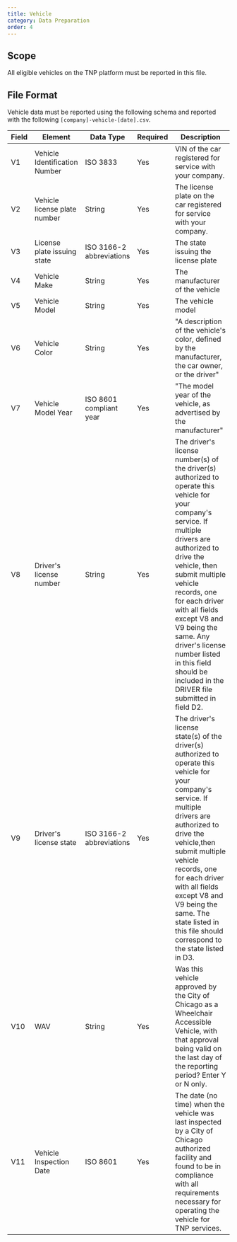 ```yaml
---
title: Vehicle
category: Data Preparation
order: 4
---
```


## Scope

All eligible vehicles on the TNP platform must be reported in this file.

## File Format

Vehicle data must be reported using the following schema and reported with the following `[company]-vehicle-[date].csv`.

| Field | Element                       | Data Type                | Required | Description                                                                                                                                                                                                                                                                                                                                                                                        | 
|-------|-------------------------------|--------------------------|----------|----------------------------------------------------------------------------------------------------------------------------------------------------------------------------------------------------------------------------------------------------------------------------------------------------------------------------------------------------------------------------------------------------| 
| V1    | Vehicle Identification Number | ISO 3833                 | Yes      | VIN of the car registered for service with your company.                                                                                                                                                                                                                                                                                                                                           | 
| V2    | Vehicle license plate number  | String                   | Yes      | The license plate on the car registered for service with your company.                                                                                                                                                                                                                                                                                                                             | 
| V3    | License plate issuing state   | ISO 3166-2 abbreviations | Yes      | The state issuing the license plate                                                                                                                                                                                                                                                                                                                                                                | 
| V4    | Vehicle Make                  | String                   | Yes      | The manufacturer of the vehicle                                                                                                                                                                                                                                                                                                                                                                    | 
| V5    | Vehicle Model                 | String                   | Yes      | The vehicle model                                                                                                                                                                                                                                                                                                                                                                                  | 
| V6    | Vehicle Color                 | String                   | Yes      | "A description of the vehicle's color, defined by the manufacturer, the car owner, or the driver"                                                                                                                                                                                                                                                                                                  | 
| V7    | Vehicle Model Year            | ISO 8601 compliant year  | Yes      | "The model year of the vehicle, as advertised by the manufacturer"                                                                                                                                                                                                                                                                                                                                 | 
| V8    | Driver's license number       | String                   | Yes      | The driver's license number(s) of the driver(s) authorized to operate this vehicle for your company's service. If multiple drivers are authorized to drive the vehicle, then submit multiple vehicle records, one for each driver with all fields except V8 and V9 being the same. Any driver's license number listed in this field should be included in the DRIVER file submitted in field D2. | 
| V9    | Driver's license state        | ISO 3166-2 abbreviations | Yes      | The driver's license state(s) of the driver(s) authorized to operate this vehicle for your company's service. If multiple drivers are authorized to drive the vehicle,then submit multiple vehicle records, one for each driver with all fields except V8 and V9 being the same. The state listed in this file should correspond to the state listed in D3.                                      | 
| V10   | WAV                           | String                   | Yes      | Was this vehicle approved by the City of Chicago as a Wheelchair Accessible Vehicle, with that approval being valid on the last day of the reporting period? Enter Y or N only.                                                                                                                                                                                                                  | 
| V11   | Vehicle Inspection Date       | ISO 8601                 | Yes      | The date (no time) when the vehicle was last inspected by a City of Chicago authorized facility and found to be in compliance with all requirements necessary for operating the vehicle for TNP services.                                                                                                                                                                                          | 
